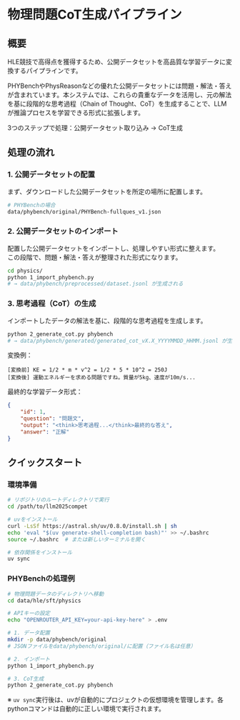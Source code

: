 # 物理問題CoT生成パイプライン

## 概要

HLE競技で高得点を獲得するため、公開データセットを高品質な学習データに変換するパイプラインです。

PHYBenchやPhysReasonなどの優れた公開データセットには問題・解法・答えが含まれています。本システムでは、これらの貴重なデータを活用し、元の解法を基に段階的な思考過程（Chain of Thought、CoT）を生成することで、LLMが推論プロセスを学習できる形式に拡張します。

3つのステップで処理：公開データセット取り込み → CoT生成

## 処理の流れ

### 1. 公開データセットの配置

まず、ダウンロードした公開データセットを所定の場所に配置します。

```bash
# PHYBenchの場合
data/phybench/original/PHYBench-fullques_v1.json
```

### 2. 公開データセットのインポート

配置した公開データセットをインポートし、処理しやすい形式に整えます。  
この段階で、問題・解法・答えが整理された形式になります。

```bash
cd physics/
python 1_import_phybench.py
# → data/phybench/preprocessed/dataset.jsonl が生成される
```

### 3. 思考過程（CoT）の生成

インポートしたデータの解法を基に、段階的な思考過程を生成します。

```bash
python 2_generate_cot.py phybench
# → data/phybench/generated/generated_cot_vX.X_YYYYMMDD_HHMM.jsonl が生成される
```

変換例：
```
[変換前] KE = 1/2 * m * v^2 = 1/2 * 5 * 10^2 = 250J
[変換後] 運動エネルギーを求める問題ですね。質量が5kg、速度が10m/s...
```

最終的な学習データ形式：
```json
{
    "id": 1,
    "question": "問題文",
    "output": "<think>思考過程...</think>最終的な答え",
    "answer": "正解"
}
```

## クイックスタート

### 環境準備

```bash
# リポジトリのルートディレクトリで実行
cd /path/to/llm2025compet

# uvをインストール
curl -LsSf https://astral.sh/uv/0.8.0/install.sh | sh
echo 'eval "$(uv generate-shell-completion bash)"' >> ~/.bashrc
source ~/.bashrc  # または新しいターミナルを開く

# 依存関係をインストール  
uv sync
```

### PHYBenchの処理例

```bash
# 物理問題データのディレクトリへ移動
cd data/hle/sft/physics

# APIキーの設定
echo "OPENROUTER_API_KEY=your-api-key-here" > .env

# 1. データ配置
mkdir -p data/phybench/original
# JSONファイルをdata/phybench/original/に配置（ファイル名は任意）

# 2. インポート
python 1_import_phybench.py

# 3. CoT生成
python 2_generate_cot.py phybench
```

※ `uv sync`実行後は、uvが自動的にプロジェクトの仮想環境を管理します。各pythonコマンドは自動的に正しい環境で実行されます。

